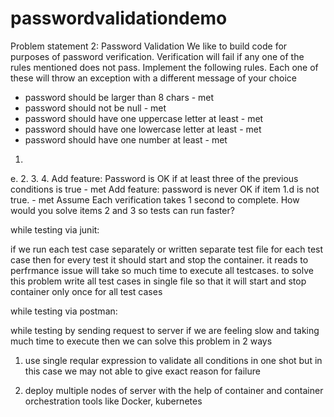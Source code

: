 # passwordvalidationdemo
Problem statement 2: Password Validation
We like to build code for purposes of password verification. Verification will fail if any one of the rules mentioned does not pass.
Implement the following rules. Each one of these will throw an exception with a different message of your choice
- password should be larger than 8 chars - met
- password should not be null - met
- password should have one uppercase letter at least - met
- password should have one lowercase letter at least - met
- password should have one number at least - met
1.
e.
2.
3.
4.
Add feature: Password is OK if at least three of the previous conditions is true - met
Add feature: password is never OK if item 1.d is not true. - met
Assume Each verification takes 1 second to complete. How would you solve items 2 and 3 so tests can run faster? 

while testing via junit:

if we run each test case separately or written separate test file for each test case then for every test it should start and stop the container. it reads to perfrmance issue will take so much time to execute all testcases. to solve this problem write all test cases in single file so that it will start and stop container only once for all test cases 

while testing via postman:

while testing by sending request to server if we are feeling slow and taking much time to execute then we can solve this problem in 2 ways

1. use single reqular expression to validate all conditions in one shot but in this case we may not able to give exact reason for failure

2. deploy multiple nodes of server with the help of container and container orchestration tools like Docker, kubernetes
